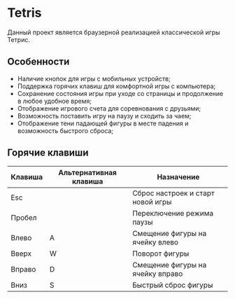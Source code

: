 # Tetris
Данный проект является браузерной реализацией классической игры Тетрис.

## Особенности
- Наличие кнопок для игры с мобильных устройств;
- Поддержка горячих клавиш для комфортной игры с компьютера;
- Сохранение состояния игры при уходе со страницы и продолжение в любое удобное время;
- Отображение игрового счета для соревнования с друзьями;
- Возможность поставить игру на паузу и сходить за чаем;
- Отображение тени падающей фигуры в месте падения и возможность быстрого сброса;

## Горячие клавиши
|  Клавиша | Альтернативная клавиша  | Назначение  |
| ------------ | ------------ | ------------ |
| Esc |   | Сброс настроек и старт новой игры |
| Пробел |   | Переключение режима паузы |
| Влево | A | Смещение фигуры на ячейку влево |
| Вверх | W | Поворот фигуры |
| Вправо | D | Смещение фигуры на ячейку вправо |
| Вниз | S | Быстрый сброс фигуры |